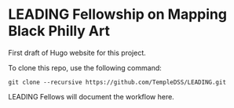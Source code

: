 # LEADING Fellowship on Mapping Black Philly Art

First draft of Hugo website for this project. 

To clone this repo, use the following command:

```
git clone --recursive https://github.com/TempleDSS/LEADING.git
```

LEADING Fellows will document the workflow here.
